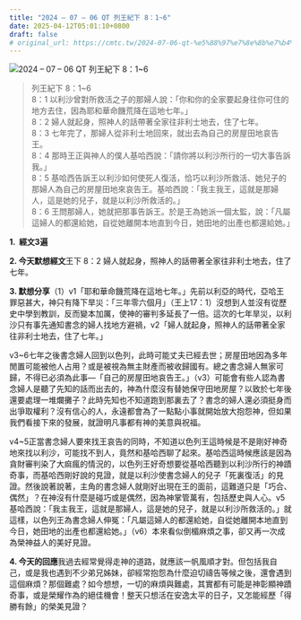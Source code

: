 ```yaml
---
title: "2024 – 07 – 06 QT 列王紀下 8：1~6"
date: 2025-04-12T05:01:10+0800
draft: false
# original_url: https://cmtc.tw/2024-07-06-qt-%e5%88%97%e7%8e%8b%e7%b4%80%e4%b8%8b-8%ef%bc%9a16
---
```


![2024 – 07 – 06 QT 列王紀下 8：1\~6](/images/qt.jpg  "2024 – 07 – 06 QT 列王紀下 8：1\~6")

> 列王紀下 8：1\~6  
> 8：1 以利沙曾對所救活之子的那婦人說：「你和你的全家要起身往你可住的地方去住，因為耶和華命饑荒降在這地七年。」  
> 8：2 婦人就起身，照神人的話帶著全家往非利士地去，住了七年。  
> 8：3 七年完了，那婦人從非利士地回來，就出去為自己的房屋田地哀告王。  
> 8：4 那時王正與神人的僕人基哈西說：「請你將以利沙所行的一切大事告訴我。」  
> 8：5 基哈西告訴王以利沙如何使死人復活，恰巧以利沙所救活、她兒子的那婦人為自己的房屋田地來哀告王。基哈西說：「我主我王，這就是那婦人，這是她的兒子，就是以利沙所救活的。」  
> 8：6 王問那婦人，她就把那事告訴王。於是王為她派一個太監，說：「凡屬這婦人的都還給她，自從她離開本地直到今日，她田地的出產也都還給她。」

**1.  經文3遍**

**2. 今天默想經文**王下 8：2 婦人就起身，照神人的話帶著全家往非利士地去，住了七年。

**3. 默想分享**（1）v1「耶和華命饑荒降在這地七年。」先前以利亞的時代，亞哈王罪惡甚大，神只有降下旱災：「三年零六個月」（王上17：1）沒想到人並沒有從歷史中學到教訓，反而變本加厲，使神的審判多延長了一倍。這次的七年旱災，以利沙只有事先通知書念的婦人找地方避禍，v2「婦人就起身，照神人的話帶著全家往非利士地去，住了七年。」

v3\~6七年之後書念婦人回到以色列，此時可能丈夫已經去世；房屋田地因為多年閒置可能被他人占用？或是被視為無主財產而被收歸國有。總之書念婦人無家可歸，不得已必須為此事—「自己的房屋田地哀告王。」（v3）可能會有些人認為書念婦人是聽了先知的話而出去的，神為什麼沒有替她保守田地房屋？以致於七年後還要處理一堆爛攤子？此時先知也不知道跑到那裏去了？書念的婦人還必須挺身而出爭取權利？沒有信心的人，永遠都會為了一點點小事就開始放大抱怨神，但如果我們看接下來的發展，就證明凡事都有神的美意與祝福。

v4\~5正當書念婦人要來找王哀告的同時，不知道以色列王這時候是不是剛好神奇地來找以利沙，可能找不到人，竟然和基哈西聊了起來。基哈西這時候應該是因為貪財審判染了大痲瘋的情況的，以色列王好奇想要從基哈西聽到以利沙所行的神蹟奇事，而基哈西剛好說的見證，就是以利沙使書念婦人的兒子「死裏復活」的見證。然後說著說著，主角的書念婦人就剛好出現在王的面前，這難道只是「巧合、偶然」？在神沒有什麼是碰巧或是偶然，因為神掌管萬有，包括歷史與人心。v5基哈西說：「我主我王，這就是那婦人，這是她的兒子，就是以利沙所救活的。」就這樣，以色列王為書念婦人伸冤：「凡屬這婦人的都還給她，自從她離開本地直到今日，她田地的出產也都還給她。」（v6）本來看似倒楣麻煩之事，卻又再一次成為榮神益人的美好見證。

**4. 今天的回應**我過去經常覺得走神的道路，就應該一帆風順才對。但包括我自己，或是我也遇到不少弟兄姊妹，卻經常抱怨為什麼迫切禱告等候之後，還會遇到這個麻煩？那個難處？如今想想，一切的麻煩與難處，其實都有可能是神彰顯神蹟奇事，或是榮耀作為的絕佳機會！整天只想活在安逸太平的日子，又怎能經歷「得勝有餘」的榮美見證？